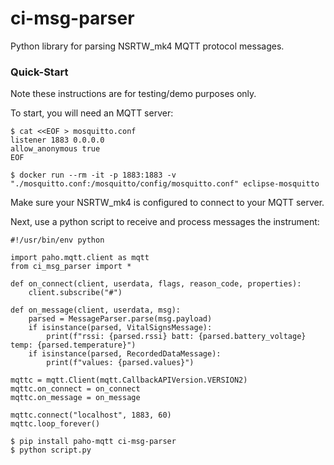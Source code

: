 # ci-msg-parser

Python library for parsing NSRTW_mk4 MQTT protocol messages.

### Quick-Start

Note these instructions are for testing/demo purposes only.

To start, you will need an MQTT server:

```
$ cat <<EOF > mosquitto.conf
listener 1883 0.0.0.0
allow_anonymous true
EOF

$ docker run --rm -it -p 1883:1883 -v "./mosquitto.conf:/mosquitto/config/mosquitto.conf" eclipse-mosquitto
```

Make sure your NSRTW_mk4 is configured to connect to your MQTT server.

Next, use a python script to receive and process messages the instrument:

```
#!/usr/bin/env python

import paho.mqtt.client as mqtt
from ci_msg_parser import *

def on_connect(client, userdata, flags, reason_code, properties):
    client.subscribe("#")

def on_message(client, userdata, msg):
    parsed = MessageParser.parse(msg.payload)
    if isinstance(parsed, VitalSignsMessage):
        print(f"rssi: {parsed.rssi} batt: {parsed.battery_voltage} temp: {parsed.temperature}")
	if isinstance(parsed, RecordedDataMessage):
	    print(f"values: {parsed.values}")

mqttc = mqtt.Client(mqtt.CallbackAPIVersion.VERSION2)
mqttc.on_connect = on_connect
mqttc.on_message = on_message

mqttc.connect("localhost", 1883, 60)
mqttc.loop_forever()
```

```
$ pip install paho-mqtt ci-msg-parser
$ python script.py
```

